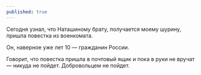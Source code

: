 ```yaml
---
published: true
---
```


Сегодня узнал, что Наташиному брату, получается моему шурину, пришла повестка из военкомата.

Он, наверное уже лет 10 — гражданин России.

Говорит, что повестка пришла в почтовый ящик и пока в руки не вручат — никуда не пойдет.
Добровольцем не пойдет.
